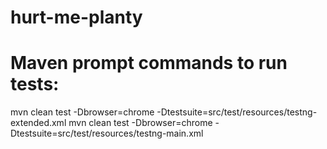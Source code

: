 # hurt-me-planty

# Maven prompt commands to run tests:
mvn clean test -Dbrowser=chrome -Dtestsuite=src/test/resources/testng-extended.xml
mvn clean test -Dbrowser=chrome -Dtestsuite=src/test/resources/testng-main.xml
